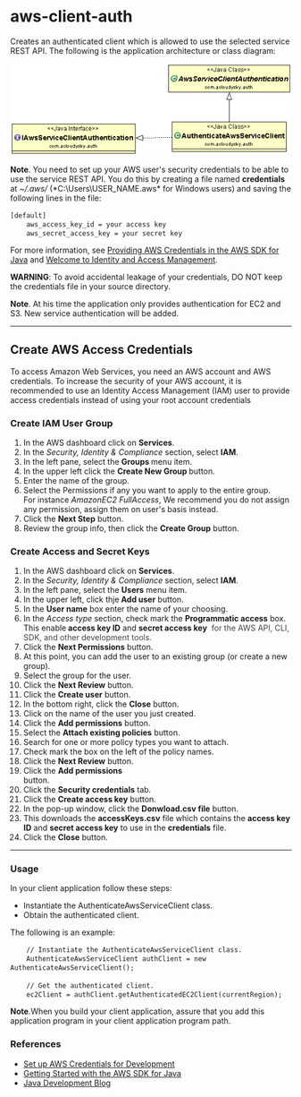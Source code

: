 # aws-client-auth
 Creates an authenticated client which is allowed to use the selected service REST API. 
 The following is the application architecture or class diagram:

 ![Architecture](./aws-client-auth.gif)
 
**Note**. You need to set up your AWS user's security credentials to be able to use the service REST API. 
You do this by creating a file named **credentials** at *~/.aws/* (*C:\Users\USER_NAME\.aws\* for Windows users) and saving the following lines in the file:

	[default]
		aws_access_key_id = your access key
		aws_secret_access_key = your secret key

For more information, see [Providing AWS Credentials in the AWS SDK for Java](http://docs.aws.amazon.com/AWSSdkDocsJava/latest/DeveloperGuide/credentials.html) and [Welcome to Identity and Access Management](https://console.aws.amazon.com/iam/home?#security_credential).

**WARNING**: To avoid accidental leakage of your credentials, DO NOT keep the credentials file in your source directory.
 
**Note**. At his time the application only provides authentication for EC2 and S3. New service authentication will be added.


----  

## Create AWS Access Credentials
To access Amazon Web Services, you need an AWS account and AWS credentials. To increase the security of your AWS account, it is recommended to use an Identity Access Management (IAM) user to provide access credentials instead of using your root account credentials
### Create IAM User Group
<ol>
	<li>In the AWS dashboard click on <strong>Services</strong>.</li>
	<li>In the <em>Security, Identity &amp; Compliance</em> section, select <strong>IAM</strong>.</li>
	<li>In the left pane, select the <strong>Groups </strong>menu item.</li>
	<li>In the upper left click the <strong>Create New Group </strong>button.</li>
	<li>Enter the name of the group.</li>
	<li>Select the Permissions if any you want to apply to the entire group.<br/>For instance <em>AmazonEC2 FullAccess</em>, We recommend you do not assign any permission, assign them on user's basis instead.</li>
	<li>Click the <strong>Next Step</strong> button.</li>
	<li>Review the group info, then click the <strong>Create Group</strong> button.</li>
</ol>

### Create Access and Secret Keys
<ol>
  <li>In the AWS dashboard click on <strong>Services</strong>.</li>
  <li>In the <em>Security, Identity &amp; Compliance</em> section, select <strong>IAM</strong>.</li>
  <li>In the left pane, select the <strong>Users</strong> menu item.</li>
  <li>In the upper left, click thje<strong> Add user</strong> button.</li>
  <li>In the <strong>User name</strong> box enter the name of your choosing.</li>
  <li>In the <em>Access type</em> section, check mark the <strong>Programmatic access</strong> box. 
	<br/>This enable<strong> access key ID</strong> and <strong>secret access key</strong>
    <span style="color: rgb(68,68,68);"> for the AWS API, CLI, SDK, and other development tools.</span>
  </li>
  <li>Click the <strong>Next Permissions</strong> button.</li>
  <li>At this point, you can add the user to an existing group (or create a new group).</li>
  <li>Select the group for the user.</li>
  <li>Click the <strong>Next Review</strong> button.</li>
  <li>Click the <strong>Create user</strong> button.</li>
  <li>In the bottom right, click the <strong>Close</strong> button.</li>
  <li>Click on the name of the user you just created.</li>
  <li>Click the <strong>Add permissions</strong> button.</li>
  <li>Select the <strong>Attach existing policies</strong> button.</li>
  <li>Search for one or more policy types you want to attach.</li>
  <li>Check mark the box on the left of the policy names.</li>
  <li>Click the <strong>Next Review</strong> button.</li>
  <li>Click the <strong>Add permissions</strong></li> button.</li>
  <li>Click the <strong>Security credentials</strong> tab.</li>
  <li>Click the <strong>Create access key</strong> button.</li>
  <li>In the pop-up window, click the <strong style="margin-left: 0.0px;">Donwload.csv file</strong> button. </li>
  <li>This downloads the <strong>accessKeys.csv</strong> file which contains the <strong>access key ID</strong> and <strong>secret access key</strong> to use in the <strong>credentials</strong> file.</li>
<li>Click the <strong>Close</strong> button.</li>
</ol>


----
### Usage
In your client application follow these steps:
 
- Instantiate the AuthenticateAwsServiceClient class.
- Obtain the authenticated client.

				
The following is an example:

		// Instantiate the AuthenticateAwsServiceClient class. 
		AuthenticateAwsServiceClient authClient = new AuthenticateAwsServiceClient();
				
		// Get the authenticated client. 
		ec2Client = authClient.getAuthenticatedEC2Client(currentRegion);

**Note**.When you build your client application, assure that you add this application program in your client application program path. 

### References
- [Set up AWS Credentials for Development](http://docs.aws.amazon.com/java-sdk/latest/developer-guide/setup-credentials.html)
- [Getting Started with the AWS SDK for Java](http://aws.amazon.com/developers/getting-started/java/) 
- [Java Development Blog](http://java.awsblog.com/)


